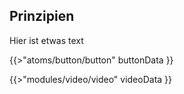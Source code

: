 <h2 class='atm-heading atm-heading--bordered'>Prinzipien</h2>

Hier ist etwas text

{{>"atoms/button/button" buttonData }}

{{>"modules/video/video" videoData }}